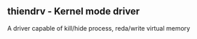 ## thiendrv - Kernel mode driver
A driver  capable of kill/hide process, reda/write virtual memory



